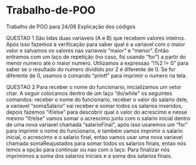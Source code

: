 # Trabalho-de-POO
Trabalho de POO para 24/08
Explicação dos códigos

QUESTAO 1
São lidas duas variaveis (A e B) que recebem valores inteiros. Após isso fazemos a verificação para saber qual é a variavel com o maior valor e salvamos os valores nas variaveis “maior” e “menor”.
Então entramos com um laço de repetição (no caso, foi usando “for”) a partir do menor numero até o maior numero. Utilizamos a expressao “i%2 != 0” para saber se o resultado do numero dividido por 2 é diferente de 0. Se for diferente de 0, usamos o comando “printf” para imprimir o numero na tela.

QUESTAO 2
Para receber o nome do funcionario, inicializamos um vetor char. A seguir colocamos dentro de um laço “do/while” os seguintes comandos: receber o nome do funcionario, receber o valor do salario dele, a variavel “somaSalario” vai receber e somar todos os salarios inseridos, depois fazemos “if/else” para descobrir qual o valor do acrescimo e nesse mesmo “if/else” vamos somar o acrescimo junto com o salario inicial dentro de uma nova variavel chamada “salarioFinal”, após isso usaremos um “for” para imprimir o nome do funcionario, e também vamos imprimir o salario inicial, o acrescimo e o salario final, entao vamos usar uma nova variavel chamada somaReajustados para somar todos os salarios finais, entao nós lemos a opção para continuar ou nao com o laço. Para finalizar nós imprimimos a soma dos salarios iniciais e a soma dos salarios finais.
